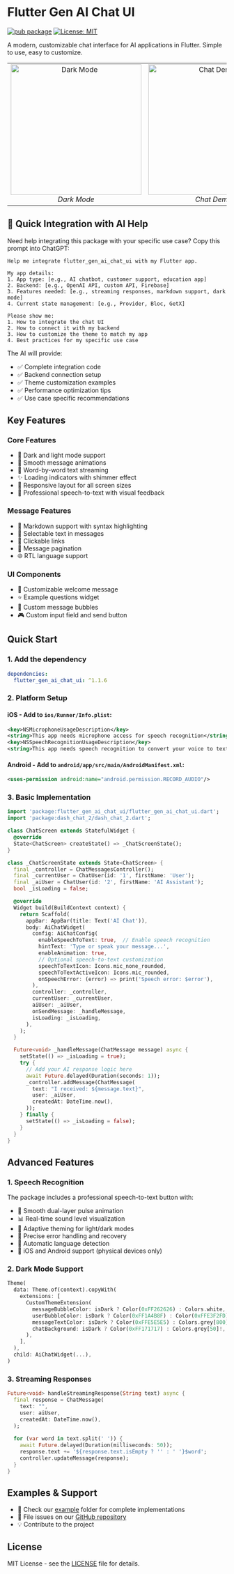 # Flutter Gen AI Chat UI

[![pub package](https://img.shields.io/pub/v/flutter_gen_ai_chat_ui.svg)](https://pub.dev/packages/flutter_gen_ai_chat_ui)
[![License: MIT](https://img.shields.io/badge/License-MIT-yellow.svg)](https://opensource.org/licenses/MIT)

A modern, customizable chat interface for AI applications in Flutter. Simple to use, easy to customize.

<table>
  <tr>
    <td align="center">
      <img src="https://raw.githubusercontent.com/hooshyar/flutter_gen_ai_chat_ui/main/screenshots/detailed_dark.png" alt="Dark Mode" width="300px">
      <br>
      <em>Dark Mode</em>
    </td>
    <td align="center">
      <img src="https://raw.githubusercontent.com/hooshyar/flutter_gen_ai_chat_ui/main/screenshots/detailed.gif" alt="Chat Demo" width="300px">
      <br>
      <em>Chat Demo</em>
    </td>
  </tr>
</table>

## 🤖 Quick Integration with AI Help

Need help integrating this package with your specific use case? Copy this prompt into ChatGPT:

```
Help me integrate flutter_gen_ai_chat_ui with my Flutter app.

My app details:
1. App type: [e.g., AI chatbot, customer support, education app]
2. Backend: [e.g., OpenAI API, custom API, Firebase]
3. Features needed: [e.g., streaming responses, markdown support, dark mode]
4. Current state management: [e.g., Provider, Bloc, GetX]

Please show me:
1. How to integrate the chat UI
2. How to connect it with my backend
3. How to customize the theme to match my app
4. Best practices for my specific use case
```

The AI will provide:
- ✅ Complete integration code
- ✅ Backend connection setup
- ✅ Theme customization examples
- ✅ Performance optimization tips
- ✅ Use case specific recommendations

## Key Features

### Core Features
- 🎨 Dark and light mode support
- 💫 Smooth message animations
- 🔄 Word-by-word text streaming
- ✨ Loading indicators with shimmer effect
- 📱 Responsive layout for all screen sizes
- 🎤 Professional speech-to-text with visual feedback

### Message Features
- 📝 Markdown support with syntax highlighting
- 🎯 Selectable text in messages
- 🔗 Clickable links
- 📜 Message pagination
- 🌐 RTL language support

### UI Components
- 👋 Customizable welcome message
- ⭐️ Example questions widget
- 💬 Custom message bubbles
- 🎮 Custom input field and send button

## Quick Start

### 1. Add the dependency

```yaml
dependencies:
  flutter_gen_ai_chat_ui: ^1.1.6
```

### 2. Platform Setup

#### iOS - Add to `ios/Runner/Info.plist`:
```xml
<key>NSMicrophoneUsageDescription</key>
<string>This app needs microphone access for speech recognition</string>
<key>NSSpeechRecognitionUsageDescription</key>
<string>This app needs speech recognition to convert your voice to text</string>
```

#### Android - Add to `android/app/src/main/AndroidManifest.xml`:
```xml
<uses-permission android:name="android.permission.RECORD_AUDIO"/>
```

### 3. Basic Implementation

```dart
import 'package:flutter_gen_ai_chat_ui/flutter_gen_ai_chat_ui.dart';
import 'package:dash_chat_2/dash_chat_2.dart';

class ChatScreen extends StatefulWidget {
  @override
  State<ChatScreen> createState() => _ChatScreenState();
}

class _ChatScreenState extends State<ChatScreen> {
  final _controller = ChatMessagesController();
  final _currentUser = ChatUser(id: '1', firstName: 'User');
  final _aiUser = ChatUser(id: '2', firstName: 'AI Assistant');
  bool _isLoading = false;

  @override
  Widget build(BuildContext context) {
    return Scaffold(
      appBar: AppBar(title: Text('AI Chat')),
      body: AiChatWidget(
        config: AiChatConfig(
          enableSpeechToText: true,  // Enable speech recognition
          hintText: 'Type or speak your message...',
          enableAnimation: true,
          // Optional speech-to-text customization
          speechToTextIcon: Icons.mic_none_rounded,
          speechToTextActiveIcon: Icons.mic_rounded,
          onSpeechError: (error) => print('Speech error: $error'),
        ),
        controller: _controller,
        currentUser: _currentUser,
        aiUser: _aiUser,
        onSendMessage: _handleMessage,
        isLoading: _isLoading,
      ),
    );
  }

  Future<void> _handleMessage(ChatMessage message) async {
    setState(() => _isLoading = true);
    try {
      // Add your AI response logic here
      await Future.delayed(Duration(seconds: 1));
      _controller.addMessage(ChatMessage(
        text: "I received: ${message.text}",
        user: _aiUser,
        createdAt: DateTime.now(),
      ));
    } finally {
      setState(() => _isLoading = false);
    }
  }
}
```

## Advanced Features

### 1. Speech Recognition
The package includes a professional speech-to-text button with:
- 🌊 Smooth dual-layer pulse animation
- 📊 Real-time sound level visualization
- 🎨 Adaptive theming for light/dark modes
- 🎯 Precise error handling and recovery
- 🔄 Automatic language detection
- 📱 iOS and Android support (physical devices only)

### 2. Dark Mode Support

```dart
Theme(
  data: Theme.of(context).copyWith(
    extensions: [
      CustomThemeExtension(
        messageBubbleColor: isDark ? Color(0xFF262626) : Colors.white,
        userBubbleColor: isDark ? Color(0xFF1A4B8F) : Color(0xFFE3F2FD),
        messageTextColor: isDark ? Color(0xFFE5E5E5) : Colors.grey[800]!,
        chatBackground: isDark ? Color(0xFF171717) : Colors.grey[50]!,
      ),
    ],
  ),
  child: AiChatWidget(...),
)
```

### 3. Streaming Responses

```dart
Future<void> handleStreamingResponse(String text) async {
  final response = ChatMessage(
    text: "",
    user: aiUser,
    createdAt: DateTime.now(),
  );
  
  for (var word in text.split(' ')) {
    await Future.delayed(Duration(milliseconds: 50));
    response.text += '${response.text.isEmpty ? '' : ' '}$word';
    controller.updateMessage(response);
  }
}
```

## Examples & Support

- 📘 Check our [example](example) folder for complete implementations
- 🐛 File issues on our [GitHub repository](https://github.com/hooshyar/flutter_gen_ai_chat_ui)
- 💡 Contribute to the project

## License

MIT License - see the [LICENSE](LICENSE) file for details.

